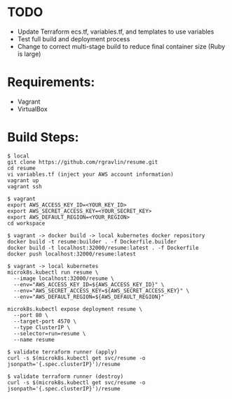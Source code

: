 # TODO
* Update Terraform ecs.tf, variables.tf, and templates to use variables
* Test full build and deployment process
* Change to correct multi-stage build to reduce final container size (Ruby is large)

# Requirements:
* Vagrant
* VirtualBox

# Build Steps:
    $ local
    git clone https://github.com/rgravlin/resume.git
    cd resume
    vi variables.tf (inject your AWS account information)
    vagrant up
    vagrant ssh
    
    $ vagrant
    export AWS_ACCESS_KEY_ID=<YOUR_KEY_ID>
    export AWS_SECRET_ACCESS_KEY=<YOUR_SECRET_KEY>
    export AWS_DEFAULT_REGION=<YOUR_REGION>
    cd workspace

    $ vagrant -> docker build -> local kubernetes docker repository
    docker build -t resume:builder . -f Dockerfile.builder
    docker build -t localhost:32000/resume:latest . -f Dockerfile
    docker push localhost:32000/resume:latest

    $ vagrant -> local kubernetes
    microk8s.kubectl run resume \
      --image localhost:32000/resume \
      --env="AWS_ACCESS_KEY_ID=${AWS_ACCESS_KEY_ID}" \
      --env="AWS_SECRET_ACCESS_KEY=${AWS_SECRET_ACCESS_KEY}" \
      --env="AWS_DEFAULT_REGION=${AWS_DEFAULT_REGION}" 

    microk8s.kubectl expose deployment resume \
      --port 80 \
      --target-port 4570 \
      --type ClusterIP \
      --selector=run=resume \
      --name resume    
    
    $ validate terraform runner (apply)
    curl -s $(microk8s.kubectl get svc/resume -o jsonpath='{.spec.clusterIP}')/resume

    $ validate terraform runner (destroy)
    curl -s $(microk8s.kubectl get svc/resume -o jsonpath='{.spec.clusterIP}')/resume

